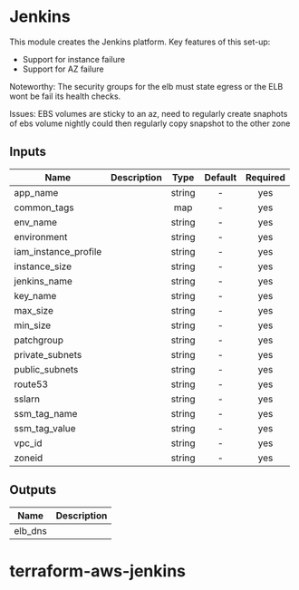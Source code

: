 # Jenkins

This module creates the Jenkins platform.
Key features of this set-up:

- Support for instance failure
- Support for AZ failure

Noteworthy:
The security groups for the elb must state egress or the ELB wont be fail its health checks.

Issues:
EBS volumes are sticky to an az,
need to regularly create snaphots of ebs volume nightly
could then regularly copy snapshot to the other zone

## Inputs

| Name | Description | Type | Default | Required |
|------|-------------|:----:|:-----:|:-----:|
| app_name |  | string | - | yes |
| common_tags |  | map | - | yes |
| env_name |  | string | - | yes |
| environment |  | string | - | yes |
| iam_instance_profile |  | string | - | yes |
| instance_size |  | string | - | yes |
| jenkins_name |  | string | - | yes |
| key_name |  | string | - | yes |
| max_size |  | string | - | yes |
| min_size |  | string | - | yes |
| patchgroup |  | string | - | yes |
| private_subnets |  | string | - | yes |
| public_subnets |  | string | - | yes |
| route53 |  | string | - | yes |
| sslarn |  | string | - | yes |
| ssm_tag_name |  | string | - | yes |
| ssm_tag_value |  | string | - | yes |
| vpc_id |  | string | - | yes |
| zoneid |  | string | - | yes |

## Outputs

| Name | Description |
|------|-------------|
| elb_dns |  |
# terraform-aws-jenkins
